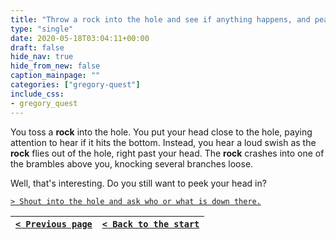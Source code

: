 ```yaml
---
title: "Throw a rock into the hole and see if anything happens, and peak my head in to see if I can see anything if nothing does."
type: "single"
date: 2020-05-18T03:04:11+00:00
draft: false
hide_nav: true
hide_from_new: false
caption_mainpage: ""
categories: ["gregory-quest"]
include_css:
- gregory_quest
---
```


You toss a **rock** into the hole. You put your head close to the hole, paying attention to hear if it hits the bottom. Instead, you hear a loud swish as the **rock** flies out of the hole, right past your head. The **rock** crashes into one of the brambles above you, knocking several branches loose.

Well, that's interesting. Do you still want to peek your head in?

[``> Shout into the hole and ask who or what is down there.``](../56)

|[``< Previous page``](../54)|[``< Back to the start``](../)|
|---|---|